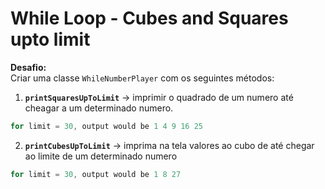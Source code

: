 # While Loop - Cubes and Squares upto limit

**Desafio:**  
Criar uma classe `WhileNumberPlayer` com os seguintes métodos:

1. **`printSquaresUpToLimit`** → imprimir o quadrado de um numero até cheagar a um determinado numero.  

```java
for limit = 30, output would be 1 4 9 16 25
```

2. **`printCubesUpToLimit`** → imprima na tela valores ao cubo de até chegar ao limite de um determinado numero

```java
for limit = 30, output would be 1 8 27
```
